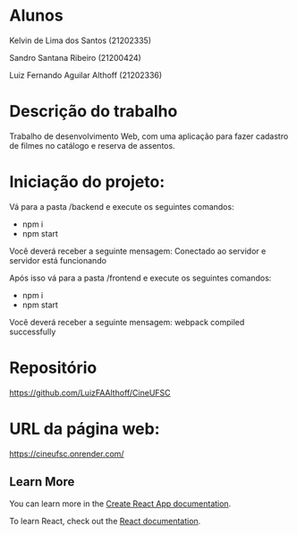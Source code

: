 # Alunos
Kelvin de Lima dos Santos (21202335)

Sandro Santana Ribeiro (21200424)

Luiz Fernando Aguilar Althoff (21202336)

# Descrição do trabalho

Trabalho de desenvolvimento Web, com uma aplicação para fazer cadastro de filmes no catálogo e reserva de assentos.

# Iniciação do projeto:

Vá para a pasta /backend e execute os seguintes comandos:
- npm i
- npm start

Você deverá receber a seguinte mensagem: Conectado ao servidor e servidor está funcionando

Após isso vá para a pasta /frontend e execute os seguintes comandos:
- npm i
- npm start

Você deverá receber a seguinte mensagem: webpack compiled successfully

# Repositório

https://github.com/LuizFAAlthoff/CineUFSC

# URL da página web:

https://cineufsc.onrender.com/

## Learn More

You can learn more in the [Create React App documentation](https://facebook.github.io/create-react-app/docs/getting-started).

To learn React, check out the [React documentation](https://reactjs.org/).
